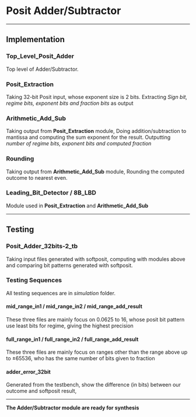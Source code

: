 #   Posit Adder/Subtractor

---

##  Implementation

### Top_Level_Posit_Adder
Top level of Adder/Subtractor.

### Posit_Extraction
Taking 32-bit Posit input, whose exponent size is 2 bits.
Extracting *Sign bit, regime bits, exponent bits and fraction bits* as output

### Arithmetic_Add_Sub
Taking output from **Posit_Extraction** module, 
Doing addition/subtraction to mantissa and computing the sum exponent for the result.
Outputting *number of regime bits, exponent bits and computed fraction*

### Rounding
Taking output from **Arithmetic_Add_Sub** module,
Rounding the computed outcome to nearest even.

### Leading_Bit_Detector / 8B_LBD
Module used in **Posit_Extraction** and **Arithmetic_Add_Sub**

---

##  Testing

### Posit_Adder_32bits-2_tb
Taking input files generated with softposit, 
computing with modules above and comparing bit patterns generated with softposit.

### Testing Sequences
All testing sequences are in *simulation* folder.

####    mid_range_in1 / mid_range_in2 / mid_range_add_result

These three files are mainly focus on 0.0625 to 16, whose posit bit pattern use least bits for regime, giving the highest precision

####    full_range_in1 / full_range_in2 / full_range_add_result

These three files are mainly focus on ranges other than the range above up to ±65536, who has the same number of bits given to fraction

#### adder_error_32bit
Generated from the testbench, show the difference (in bits) between our outcome and softposit result,

---
**The Adder/Subtractor module are ready for synthesis**